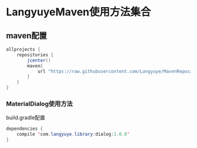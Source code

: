 # LangyuyeMaven使用方法集合
## maven配置
```java
allprojects {
    repositories {
        jcenter()
        maven{
            url "https://raw.githubusercontent.com/Langyuye/MavenRepository/master"
        }
    }
}
```
### MaterialDialog使用方法
build.gradle配置
```java
dependencies {
    compile 'com.langyuye.library:dialog:1.0.0'
}
```
